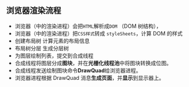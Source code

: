 ## 浏览器渲染流程

- 浏览器（中的渲染进程）会把`HTML`解析成`DOM` （DOM 树结构），
- 浏览器（中的渲染进程）把`CSS样式`转成 `styleSheets`，计算 DOM 的样式
- 创建布局树 计算元素的布局信息
- 布局树分层 生成分层树
- 为图层绘制列表，提交到合成线程
- 合成线程将图层分成**图块**，并在**光栅化线程池**中将图块转换成位图。
- 合成线程发送绘制图块命令**DrawQuad**给浏览器进程。
- 浏览器进程根据 DrawQuad 消息**生成页面**，并**显示**到显示器上。
